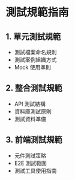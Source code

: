 # 測試規範指南

## 1. 單元測試規範
- 測試檔案命名規則
- 測試案例組織方式
- Mock 使用準則

## 2. 整合測試規範
- API 測試結構
- 資料庫測試原則
- 測試資料準備

## 3. 前端測試規範
- 元件測試策略
- E2E 測試範圍
- 測試工具使用指南 
